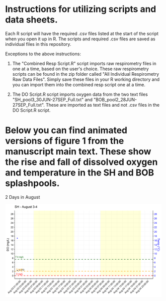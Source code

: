 # Instructions for utilizing scripts and data sheets. 

Each R script will have the required .csv files listed at the start of the script when you open it up in R. The scripts and required .csv files are saved as individual files in this repository. 

Exceptions to the above instructions: 
1) The "Combined Resp Script.R" script imports raw respirometry files in one at a time, based on the user's choice. 
These raw respirometry scripts can be found in the zip folder called "All Individual Respirometry Raw Data Files". Simply save these files in your R working directory and you can import them into the combined resp script one at a time.

2) The DO Script.R script imports oxygen data from the two text files "SH_pool3_30JUN-27SEP_Full.txt" and "BOB_pool2_28JUN-27SEP_Full.txt". These are imported as text files and not .csv files in the DO Script.R script. 





# Below you can find animated versions of figure 1 from the manuscript main text. These show the rise and fall of dissolved oxygen and temperature in the SH and BOB splashpools. 

2 Days in August

![](https://github.com/mjp0044/Intertidal-copepod-Tigriopus-californicus-displays-multilevel-variation-in-tolerance-to-extended-bou/blob/main/animated_figures/DO%20Animation%202%20days%20in%20August%20for%20SH.gif)
